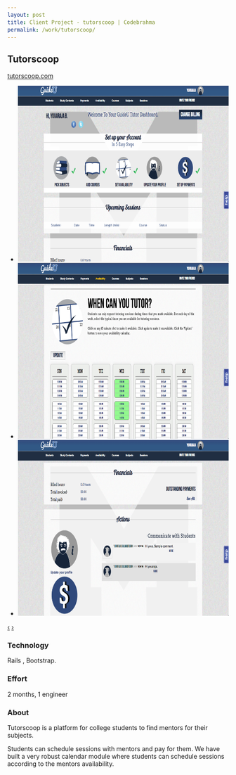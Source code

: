 ```yaml
---
layout: post
title: Client Project - tutorscoop | Codebrahma
permalink: /work/tutorscoop/
---
```


## Tutorscoop

[tutorscoop.com](http://tutorscoop.com)

<div class="jcarousel-wrapper">
  <div class="jcarousel">
    <ul>
      <li><img src="/images/work/tutorscoop/account.png" width="700" height="400" alt=""></li>
      <li><img src="/images/work/tutorscoop/cal.png" width="700" height="400" alt=""></li>
      <li><img src="/images/work/tutorscoop/actions.png" width="700" height="400" alt=""></li>
    </ul>
  </div>

  <a href="#" class="jcarousel-control-prev" data-jcarouselcontrol="true" title="">‹</a>
  <a href="#" class="jcarousel-control-next" data-jcarouselcontrol="true" title="">›</a>
  <p class="jcarousel-pagination"> </p>
</div>


### Technology
Rails , Bootstrap.

### Effort

2 months,  1 engineer

### About

Tutorscoop is a platform for college students to find mentors for their
subjects. 

Students can schedule sessions with mentors and pay for them.
We have built a very robust calendar module where students can schedule
sessions according to the mentors availability.
